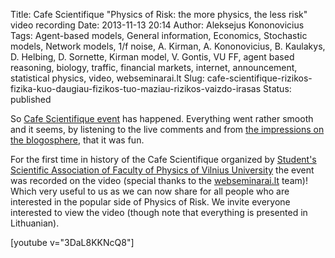 Title: Cafe Scientifique "Physics of Risk: the more physics, the less risk" video recording
Date: 2013-11-13 20:14
Author: Aleksejus Kononovicius
Tags: Agent-based models, General information, Economics, Stochastic models, Network models, 1/f noise, A. Kirman, A. Kononovicius, B. Kaulakys, D. Helbing, D. Sornette, Kirman model, V. Gontis, VU FF, agent based reasoning, biology, traffic, financial markets, internet, announcement, statistical physics, video, webseminarai.lt
Slug: cafe-scientifique-rizikos-fizika-kuo-daugiau-fizikos-tuo-maziau-rizikos-vaizdo-irasas
Status: published

So
[Cafe Scientifique
event](/cafe-scientifique-rizikos-fizika "Cafe Scientifique: Physics of Risk")
has happened. Everything went rather smooth and it seems, by listening
to the live comments and from [the impressions on the
blogosphere](http://enorca.blogspot.com/2013/11/mokslo-kavine.html "Enorca blog on Cafe Scientifique"),
that it was fun.

For the first time in history of the Cafe Scientifique organized by
[Student's Scientific Association of Faculty of Physics of Vilnius
University](http://www.smd.ff.vu.lt/ "SSA FP VU") the event was recorded
on the video (special thanks to the
[webseminarai.lt](http://webseminarai.lt) team)! Which very useful to us
as we can now share for all people who are interested in the popular
side of Physics of Risk. We invite everyone interested to view the video
(though note that everything is presented in
Lithuanian)<!--more-->.

[youtube v="3DaL8KKNcQ8"]
